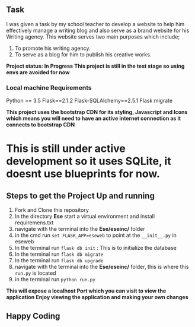 ## Task

I was given a task by my school teacher to develop a website to help him effectively manage a writing blog and also serve as a brand website for his Writing agency. 
This website serves two main purposes which include;
1. To promote his writing agency.
2. To serve as a blog for him to publish his creative works.

**Project status: In Progress**
**This project is still in the test stage so using envs are avoided for now**

### Local machine Requirements

Python >= 3.5
Flask==2.1.2
Flask-SQLAlchemy==2.5.1
Flask migrate


**This project uses the bootstrap CDN for its styling, Javascript and Icons which means you will need to have an active internet connection as it connects to bootstrap CDN**

# This is still under active development so it uses SQLite, it doesnt use blueprints for now.
## Steps to get the Project Up and running

1. Fork and Clone this repository
2. In the directory **Ese** start a virtual environment and install requiremens.txt
3. navigate with the terminal into the **Ese/eseinc/** folder
4. in the cmd run `set FLASK_APP=eseweb` to point at the `__init__.py` in eseweb
5. In the terminal run `flask db init` : This is to initialize the database
6. In the terminal run `flask db migrate`
7. In the terminal run `flask db upgrade`
8. navigate with the terminal into the **Ese/eseinc/** folder, this is where this `run.py` is located
9. in the terminal run `python run.py`

**This will expose a localhost Port which you can visit to view the application**
**Enjoy viewing the application and making your own changes**

## Happy Coding